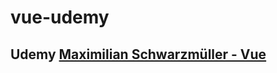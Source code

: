 # vue-udemy
## Udemy [Maximilian Schwarzmüller - Vue ](udemy.com/course/vue-router-composition-api/)
